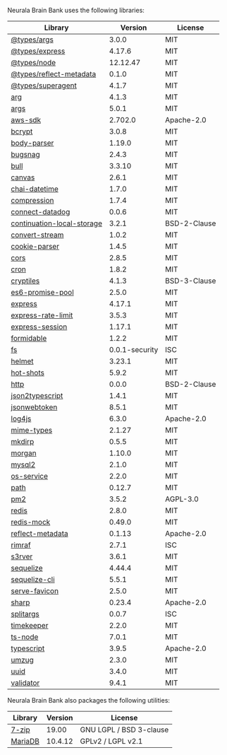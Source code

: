 Neurala Brain Bank uses the following libraries:

| Library                                                                                           | Version        | License      |
| ------------------------------------------------------------------------------------------------- | -------------- | ------------ |
| [@types/args](https://wwwhub.com/DefinitelyTyped/DefinitelyTyped)                         | 3.0.0          | MIT          |
| [@types/express](https://github.com/DefinitelyTyped/DefinitelyTyped)                          | 4.17.6         | MIT          |
| [@types/node](https://github.com/DefinitelyTyped/DefinitelyTyped)                             | 12.12.47       | MIT          |
| [@types/reflect-metadata](https://github.com/rbuckton/ReflectDecorators)                          | 0.1.0          | MIT          |
| [@types/superagent](https://github.com/DefinitelyTyped/DefinitelyTyped)                       | 4.1.7          | MIT          |
| [arg](https://github.com/zeit/arg)                                                        | 4.1.3          | MIT          |
| [args](https://github.com/leo/args)                                                       | 5.0.1          | MIT          |
| [aws-sdk](https://github.com/aws/aws-sdk-js)                                                    | 2.702.0        | Apache-2.0   |
| [bcrypt](https://github.com/kelektiv/node.bcrypt.js)                                      | 3.0.8          | MIT          |
| [body-parser](https://github.com/expressjs/body-parser)                                   | 1.19.0         | MIT          |
| [bugsnag](https://github.com/bugsnag/bugsnag-node)                                      | 2.4.3          | MIT          |
| [bull](https://github.com/OptimalBits/bull)                                                     | 3.3.10         | MIT          |
| [canvas](https://github.com/Automattic/node-canvas)                                             | 2.6.1          | MIT          |
| [chai-datetime](https://github.com/mguterl/chai-datetime)                                       | 1.7.0          | MIT          |
| [compression](https://github.com/expressjs/compression)                                   | 1.7.4          | MIT          |
| [connect-datadog](https://github.com/AppPress/node-connect-datadog)                             | 0.0.6          | MIT          |
| [continuation-local-storage](https://github.com/othiym23/node-continuation-local-storage) | 3.2.1          | BSD-2-Clause |
| [convert-stream](https://github.com/uzil/node-convert-stream)                             | 1.0.2          | MIT          |
| [cookie-parser](https://github.com/expressjs/cookie-parser)                               | 1.4.5          | MIT          |
| [cors](https://github.com/expressjs/cors)                                                 | 2.8.5          | MIT          |
| [cron](https://github.com/kelektiv/node-cron)                                           | 1.8.2          | MIT          |
| [cryptiles](https://github.com/hapijs/cryptiles)                                                | 4.1.3          | BSD-3-Clause |
| [es6-promise-pool](https://github.com/timdp/es6-promise-pool)                             | 2.5.0          | MIT          |
| [express](https://github.com/expressjs/express)                                           | 4.17.1         | MIT          |
| [express-rate-limit](https://github.com/nfriedly/express-rate-limit)                      | 3.5.3          | MIT          |
| [express-session](https://github.com/expressjs/session)                                   | 1.17.1         | MIT          |
| [formidable](https://github.com/node-formidable/formidable)                               | 1.2.2          | MIT          |
| [fs](https://github.com/npm/security-holder)                                              | 0.0.1-security | ISC          |
| [helmet](https://github.com/helmetjs/helmet)                                                    | 3.23.1         | MIT          |
| [hot-shots](https://github.com/brightcove/hot-shots)                                            | 5.9.2          | MIT          |
| [http](http)                                                                                      | 0.0.0          | BSD-2-Clause |
| [json2typescript](https://github.com/dhlab-basel/json2typescript)                         | 1.4.1          | MIT          |
| [jsonwebtoken](https://github.com/auth0/node-jsonwebtoken)                                | 8.5.1          | MIT          |
| [log4js](https://github.com/log4js-node/log4js-node)                                      | 6.3.0          | Apache-2.0   |
| [mime-types](https://github.com/jshttp/mime-types)                                        | 2.1.27         | MIT          |
| [mkdirp](https://github.com/substack/node-mkdirp)                                         | 0.5.5          | MIT          |
| [morgan](https://github.com/expressjs/morgan)                                             | 1.10.0         | MIT          |
| [mysql2](https://github.com/sidorares/node-mysql2)                                        | 2.1.0          | MIT          |
| [os-service](https://github.com/nospaceships/node-os-service)                                   | 2.2.0          | MIT          |
| [path](https://github.com/jinder/path)                                                          | 0.12.7         | MIT          |
| [pm2](https://github.com/Unitech/pm2)                                                           | 3.5.2          | AGPL-3.0     |
| [redis](https://github.com/NodeRedis/node_redis)                                                | 2.8.0          | MIT          |
| [redis-mock](https://github.com/yeahoffline/redis-mock)                                   | 0.49.0         | MIT          |
| [reflect-metadata](https://github.com/rbuckton/reflect-metadata)                          | 0.1.13         | Apache-2.0   |
| [rimraf](https://github.com/isaacs/rimraf)                                                      | 2.7.1          | ISC          |
| [s3rver](https://github.com/jamhall/s3rver)                                             | 3.6.1          | MIT          |
| [sequelize](https://github.com/sequelize/sequelize)                                       | 4.44.4         | MIT          |
| [sequelize-cli](https://github.com/sequelize/cli)                                               | 5.5.1          | MIT          |
| [serve-favicon](https://github.com/expressjs/serve-favicon)                               | 2.5.0          | MIT          |
| [sharp](https://github.com/lovell/sharp)                                                        | 0.23.4         | Apache-2.0   |
| [splitargs](https://github.com/elgs/splitargs)                                            | 0.0.7          | ISC          |
| [timekeeper](https://github.com/vesln/timekeeper)                                       | 2.2.0          | MIT          |
| [ts-node](https://github.com/TypeStrong/ts-node)                                                | 7.0.1          | MIT          |
| [typescript](https://github.com/Microsoft/TypeScript)                                     | 3.9.5          | Apache-2.0   |
| [umzug](https://github.com/sequelize/umzug)                                               | 2.3.0          | MIT          |
| [uuid](https://github.com/uuidjs/uuid)                                                    | 3.4.0          | MIT          |
| [validator](https://github.com/chriso/validator.js)                                     | 9.4.1          | MIT          |

Neurala Brain Bank also packages the following utilities:

| Library                                                                                        | Version      | License      |
| ---------------------------------------------------------------------------------------------- | ------------ | ------------ |
| [7-zip](https://www.7-zip.org)                                             | 19.00        | GNU LGPL / BSD 3-clause          |
| [MariaDB](https://mariadb.org/)                                            | 10.4.12      | GPLv2 / LGPL v2.1                |
